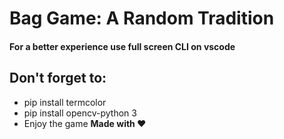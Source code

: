 # Bag Game: A Random Tradition
#### For a better experience use full screen CLI on vscode


## Don't forget to: 

-  pip install termcolor 
-  pip install opencv-python 3
-  Enjoy the game
**Made with ❤️**
